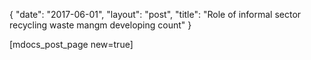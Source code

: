 {
   "date": "2017-06-01",
   "layout": "post",
   "title": "Role of informal sector recycling waste mangm developing count"
}

[mdocs_post_page new=true]